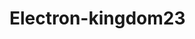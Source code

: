 # Electron-kingdom23
<div id="DOM_element_id_in_your_website_1624761651346"></div>

<script>
  (function(b, s, p, o, r, t) {
    b["broadage"] = b["broadage"] || [];
    if (!b["broadage"].length) {
      r = document.createElement(s);
      t = document.getElementsByTagName(s)[0];
      r.async = true;
      r.src = p;
      t.parentNode.insertBefore(r, t);
    }
    b["broadage"].push({ "bundleId": o.bundleId, "widgets": o.widgets, "accountId": o.accountId });
  })(window, "script", "//cdn-saas.broadage.com/widgets/loader/loader.js", {
    "bundleId": ["all-ls"],
    "accountId": "efbd1952-56f6-4eab-a0ea-3c56c2f2bfd9",
    "widgets": {
      "liveScore": [{
        "element": "DOM_element_id_in_your_website_1624761651346",
        "coverageId": "6bf0cf44-e13a-44e1-8008-ff17ba6c2128"
      }]
    }
  });
</script>
